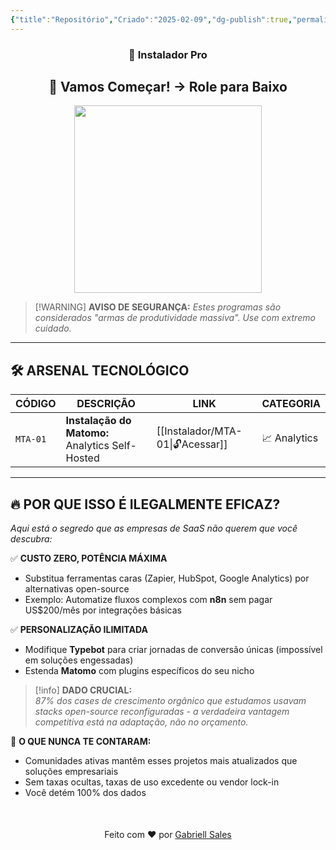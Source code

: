 ```yaml
---
{"title":"Repositório","Criado":"2025-02-09","dg-publish":true,"permalink":"/instalador/repositorio/","dgPassFrontmatter":true}
---
```



<div align="center"> <h3>🔧 Instalador Pro</h3> <h2>🚀 Vamos Começar! → Role para Baixo</h2> </div>
<div align="center">
  <img src="https://media4.giphy.com/media/v1.Y2lkPTc5MGI3NjExcjMza2MyNXF3cG5tcTgybWQ2Yjc4cXdvOXd1bWFzeW9teWF5NDdrNyZlcD12MV9pbnRlcm5hbF9naWZfYnlfaWQmY3Q9Zw/YQitE4YNQNahy/giphy.gif" width="300">
</div>

> [!WARNING] **AVISO DE SEGURANÇA:**
> *Estes programas são considerados "armas de produtividade massiva". Use com extremo cuidado.*

---
## 🛠️ ARSENAL TECNOLÓGICO

| CÓDIGO   | DESCRIÇÃO                                       | LINK                  | CATEGORIA    |
| -------- | ----------------------------------------------- | --------------------- | ------------ |
| `MTA-01` | **Instalação do Matomo:** Analytics Self-Hosted | [[Instalador/MTA-01\|🔓Acessar]] | 📈 Analytics |

---
## 🔥 **POR QUE ISSO É ILEGALMENTE EFICAZ?**  

*Aqui está o segredo que as empresas de SaaS não querem que você descubra:*

✅ **CUSTO ZERO, POTÊNCIA MÁXIMA**  
- Substitua ferramentas caras (Zapier, HubSpot, Google Analytics) por alternativas open-source  
- Exemplo: Automatize fluxos complexos com **n8n** sem pagar US$200/mês por integrações básicas

✅ **PERSONALIZAÇÃO ILIMITADA**  
- Modifique **Typebot** para criar jornadas de conversão únicas (impossível em soluções engessadas)  
- Estenda **Matomo** com plugins específicos do seu nicho

> [!info] **DADO CRUCIAL:**  
*87% dos cases de crescimento orgânico que estudamos usavam stacks open-source reconfiguradas -  a verdadeira vantagem competitiva está na adaptação, não no orçamento.*

📌 **O QUE NUNCA TE CONTARAM:**  
- Comunidades ativas mantêm esses projetos mais atualizados que soluções empresariais  
- Sem taxas ocultas, taxas de uso excedente ou vendor lock-in  
- Você detém 100% dos dados

<div align="center" style="margin-top:50px">
  <p>Feito com ❤️ por <a href="https://gabriellsales.com.br" target="_blank">Gabriell Sales</a></p>
</div>
